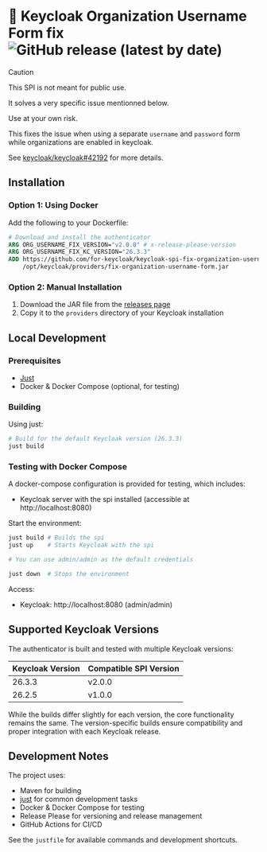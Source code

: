 # 🔗 Keycloak Organization Username Form fix ![GitHub release (latest by date)](https://img.shields.io/github/v/release/for-keycloak/keycloak-spi-fix-organization-username-form)


> [!CAUTION]
> This SPI is not meant for public use.
>
> It solves a very specific issue mentionned below.
>
> Use at your own risk.


This fixes the issue when using a separate `username` and `password` form while organizations are enabled in keycloak.

See [keycloak/keycloak#42192](https://github.com/keycloak/keycloak/issues/42192) for more details.

## Installation

### Option 1: Using Docker

Add the following to your Dockerfile:

```dockerfile
# Download and install the authenticator
ARG ORG_USERNAME_FIX_VERSION="v2.0.0" # x-release-please-version
ARG ORG_USERNAME_FIX_KC_VERSION="26.3.3"
ADD https://github.com/for-keycloak/keycloak-spi-fix-organization-username-form/releases/download/${ORG_USERNAME_FIX_VERSION}/fix-organization-username-form-${ORG_USERNAME_FIX_VERSION}-kc-${ORG_USERNAME_FIX_KC_VERSION}.jar \
    /opt/keycloak/providers/fix-organization-username-form.jar
```

### Option 2: Manual Installation

1. Download the JAR file from the [releases page](https://github.com/for-keycloak/keycloak-spi-fix-organization-username-form/releases)
2. Copy it to the `providers` directory of your Keycloak installation


## Local Development

### Prerequisites

- [Just](https://github.com/casey/just)
- Docker & Docker Compose (optional, for testing)

### Building

Using just:
```bash
# Build for the default Keycloak version (26.3.3)
just build
```


### Testing with Docker Compose

A docker-compose configuration is provided for testing, which includes:

- Keycloak server with the spi installed (accessible at http://localhost:8080)

Start the environment:
```bash
just build # Builds the spi
just up    # Starts Keycloak with the spi
```

```bash
# You can use admin/admin as the default credentials
```

```bash
just down  # Stops the environment
```

Access:
- Keycloak: http://localhost:8080 (admin/admin)


## Supported Keycloak Versions

The authenticator is built and tested with multiple Keycloak versions:

| Keycloak Version | Compatible SPI Version |
|------------------|------------------------|
| 26.3.3           | v2.0.0                 |
| 26.2.5           | v1.0.0                 |

While the builds differ slightly for each version, the core functionality remains the same. The version-specific builds ensure compatibility and proper integration with each Keycloak release.


## Development Notes

The project uses:

- Maven for building
- [just](https://github.com/casey/just) for common development tasks
- Docker & Docker Compose for testing
- Release Please for versioning and release management
- GitHub Actions for CI/CD

See the `justfile` for available commands and development shortcuts.

